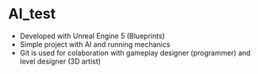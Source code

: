 # AI_test

- Developed with Unreal Engine 5 (Blueprints)
- Simple project with AI and running mechanics
- Git is used for colaboration with gameplay designer (programmer) and level designer (3D artist) 
